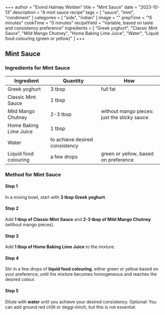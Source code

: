 +++
author = "Eivind Halmøy Wolden"
title = "Mint Sauce"
date = "2023-10-13"
description = "A mint sauce recipe"
tags = [
    "sauce",
    "mint",
    "condiment"
]
categories = [
    "side",
    "indian"
]
image = ""
prepTime = "15 minutes"
cookTime = "0 minutes"
recipeYield = "Variable, based on taste and consistency preference"
ingredients = [
    "Greek yoghurt",
    "Classic Mint Sauce",
    "Mild Mango Chutney",
    "Home Baking Lime Juice",
    "Water",
    "Liquid food colouring (green or yellow)"
]
+++

## Mint Sauce
### Ingredients for Mint Sauce
Ingredient | Quantity | How
---|---|---
Greek yoghurt       | 3 tbsp     | full fat
Classic Mint Sauce  | 1 tbsp | 
Mild Mango Chutney  | 2-3 tbsp | without mango pieces: just the sticky sauce
Home Baking Lime Juice | 1 tbsp | 
Water               | to achieve desired consistency | 
Liquid food colouring | a few drops | green or yellow, based on preference

### Method for Mint Sauce
#### Step 1
In a mixing bowl, start with **3 tbsp Greek yoghurt**.

#### Step 2
Add **1 tbsp of Classic Mint Sauce** and **2-3 tbsp of Mild Mango Chutney** (without mango pieces).

#### Step 3
Add **1 tbsp of Home Baking Lime Juice** to the mixture.

#### Step 4
Stir in a few drops of **liquid food colouring**, either green or yellow based on your preference, until the mixture becomes homogeneous and reaches the desired colour.

#### Step 5
Dilute with **water** until you achieve your desired consistency. Optional: You can add ground red chilli or deggi mirch, but this is not essential.

